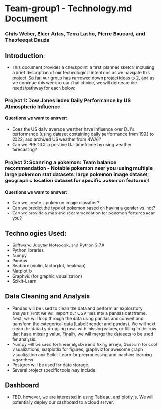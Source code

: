 # Team-group1  - Technology.md Document
### Chris Weber, Elder Arias, Terra Lasho, Pierre Boucard, and Thaofeeqat Dauda
## Introduction: 
- This document provides a checkpoint, a first ‘planned sketch’ including a brief description of our technological intentions as we navigate this project.  So far, our group has narrowed down project ideas to 2, and as we continue this week to our final choice, we will delineate the needs/pathway for each below:
### Project 1: Dow Jones Index Daily Performance by US Atmospheric Influence
#### Questions we want to answer:
- Does the US daily average weather have influence over DJI's performance (using dataset containing daily performance from 1992 to 2022; and archived US weather from NWA)?
- Can we PREDICT a positive DJI timeframe by using weather forecasting?

### Project 2: Scanning a pokemon: Team balance recommendation - Notable pokemon near you (using multiple large pokemon stat datasets; large pokemon image dataset; geographic location dataset for specific pokemon features)!

#### Questions we want to answer: 
- Can we create a pokemon image classifier?
- Can we predict the type of pokemon based on having a gender vs. not?
- Can we provide a map and recommendation for pokemon features near you?

## Technologies Used:
-	Software: Jupyter Notebook, and Python 3.7.9
-	Python libraries:
- Numpy
- Pandas
- Seaborn (violin, factorplot, heatmap)
- Matplotlib
- Graphvis (for graphic visualization)
- Scikit-Learn

## Data Cleaning and Analysis
-	Pandas will be used to clean the data and perform an exploratory analysis. First we will import our CSV files into a pandas dataframe. Next, we will loop through the data using pandas and convert and transform the categorical data (LabelEncoder and pandas). We will next clean the data by dropping rows with missing values, or filling in the row that has a missing value. Finally, we will merge the datasets to be used for analysis.
-	Numpy will be used for linear algebra and fixing arrays, Seaborn for cool visualizations, matplotlib for figures, graphviz for awesome graph visualization and Scikit-Learn for preprocessing and machine learning algorithms.
-	Postgres will be used for data storage.
-	Several project specific tools may include:

## Dashboard
-	TBD, however, we are interested in using Tableau, and plotly.js. We will potentially deploy our dashboard to a cloud server.
